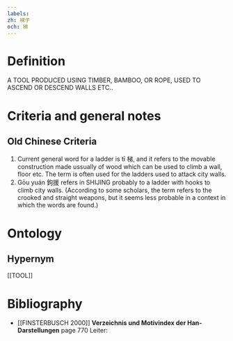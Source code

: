```yaml
---
labels: 
zh: 梯子
och: 梯
---
```


# Definition
A TOOL PRODUCED USING TIMBER, BAMBOO, OR ROPE, USED TO ASCEND OR DESCEND WALLS ETC..
# Criteria and general notes
## Old Chinese Criteria
1. Current general word for a ladder is tī 梯, and it refers to the movable construction made ussually of wood which can be used to climb a wall, floor etc. The term is often used for the ladders used to attack city walls.
2. Gōu yuán 鉤援 refers in SHIJING probably to a ladder with hooks to climb city walls. (According to some scholars, the term refers to the crooked and straight weapons, but it seems less probable in a context in which the words are found.)
# Ontology

## Hypernym
[[TOOL]]
# Bibliography
- [[FINSTERBUSCH 2000]]
**Verzeichnis und Motivindex der Han-Darstellungen** page 770
Leiter: